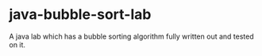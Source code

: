 # java-bubble-sort-lab
A java lab which has a bubble sorting algorithm fully written out and tested on it.
